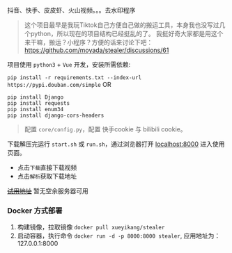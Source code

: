 抖音、快手、皮皮虾、火山视频。。。去水印程序 

> 这个项目最早是我玩Tiktok自己方便自己做的搬运工具，本身我也没写过几个python，所以现在的项目结构已经挺乱的了。
> 我挺好奇大家都是用这个来干嘛，搬运？小程序？方便的话来讨论下吧：https://github.com/moyada/stealer/discussions/61

项目使用 `python3` + `Vue` 开发，安装所需依赖:

`pip install -r requirements.txt --index-url https://pypi.douban.com/simple`
OR
```shell script
pip install Django
pip install requests
pip install enum34
pip install django-cors-headers
```

> 配置 `core/config.py`，配置 快手cookie 与 bilibili cookie。

下载解压完运行 `start.sh` 或 `run.sh`，通过浏览器打开 [localhost:8000](http://localhost:8000) 进入使用页面。

- 点击`下载`直接下载视频
- 点击`解析`获取下载地址

[~~试用地址~~](http://127.0.0.01:8000/#/) 暂无空余服务器可用 

### Docker 方式部署

1. 构建镜像，拉取镜像 `docker pull xueyikang/stealer` 
2. 启动容器，执行命令 `docker run -d -p 8000:8000 stealer`, 应用地址为：127.0.0.1:8000
